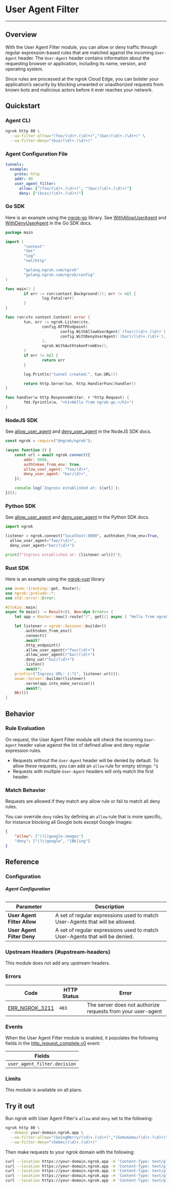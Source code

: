 # User Agent Filter

---

## Overview

With the User Agent Filter module, you can allow or deny traffic through regular expression-based rules that are matched against the incoming `User-Agent` header. The `User-Agent` header contains information about the requesting browser or application, including its name, version, and operating system.

Since rules are processed at the ngrok Cloud Edge, you can bolster your application’s security by blocking unwanted or unauthorized requests from known bots and malicious actors before it ever reaches your network.

## Quickstart

### Agent CLI

```bash
ngrok http 80 \
  --ua-filter-allow="(foo/(\d)+.(\d)+)","(bar/(\d)+.(\d)+)" \
  --ua-filter-deny="(buz/(\d)+.(\d)+)"
```

### Agent Configuration File

```yaml
tunnels:
  example:
    proto: http
    addr: 80
    user_agent_filter:
      allow: ["(foo/(\d)+.(\d)+)", "(bar/(\d)+.(\d)+)"]
      deny: ["(buzz/(\d)+.(\d)+)"]
```

### Go SDK

Here is an example using the [ngrok-go](https://github.com/ngrok/ngrok-go) library. See [WithAllowUserAgent](https://pkg.go.dev/golang.ngrok.com/ngrok/config#WithAllowUserAgent) and [WithDenyUserAgent](https://pkg.go.dev/golang.ngrok.com/ngrok/config#WithDenyUserAgent) in the Go SDK docs.

```go
package main

import (
        "context"
        "fmt"
        "log"
        "net/http"

        "golang.ngrok.com/ngrok"
        "golang.ngrok.com/ngrok/config"
)

func main() {
        if err := run(context.Background()); err != nil {
                log.Fatal(err)
        }
}

func run(ctx context.Context) error {
        tun, err := ngrok.Listen(ctx,
                config.HTTPEndpoint(
                        config.WithAllowUserAgent(`(foo)/(\d)+.(\d)+`),
                        config.WithDenyUserAgent(`(bar)/(\d)+.(\d)+`),
                ),
                ngrok.WithAuthtokenFromEnv(),
        )
        if err != nil {
                return err
        }

        log.Println("tunnel created:", tun.URL())

        return http.Serve(tun, http.HandlerFunc(handler))
}

func handler(w http.ResponseWriter, r *http.Request) {
        fmt.Fprintln(w, "<h1>Hello from ngrok-go.</h1>")
}
```

### NodeJS SDK

See [allow_user_agent](https://ngrok.github.io/ngrok-nodejs/interfaces/Config.html#allow_user_agent) and [deny_user_agent](https://ngrok.github.io/ngrok-nodejs/interfaces/Config.html#deny_user_agent) in the NodeJS SDK docs.

```jsx
const ngrok = require("@ngrok/ngrok");

(async function () {
	const url = await ngrok.connect({
		addr: 8080,
		authtoken_from_env: true,
		allow_user_agent: "foo/(d)+",
		deny_user_agent: "bar/(d)+",
	});

	console.log(`Ingress established at: ${url}`);
})();
```

### Python SDK

See [allow_user_agent](https://ngrok.github.io/ngrok-python/http_listener_builder.html#ngrok.HttpListenerBuilder.allow_user_agent) and [deny_user_agent](https://ngrok.github.io/ngrok-python/http_listener_builder.html#ngrok.HttpListenerBuilder.deny_user_agent) in the Python SDK docs.

```python
import ngrok

listener = ngrok.connect("localhost:8080", authtoken_from_env=True,
  allow_user_agent="foo/(\d)+",
  deny_user_agent="bar/(\d)+")

print(f"Ingress established at: {listener.url()}");
```

### Rust SDK

Here is an example using the [ngrok-rust](https://github.com/ngrok/ngrok-rust) library

```rust
use axum::{routing::get, Router};
use ngrok::prelude::*;
use std::error::Error;

#[tokio::main]
async fn main() -> Result<(), Box<dyn Error>> {
    let app = Router::new().route("/", get(|| async { "Hello from ngrok-rust!" }));

    let listener = ngrok::Session::builder()
        .authtoken_from_env()
        .connect()
        .await?
        .http_endpoint()
        .allow_user_agent(r"foo/(\d)+")
        .allow_user_agent(r"bar/(\d)+")
        .deny_ua(r"buz/(\d)+")
        .listen()
        .await?;
    println!("Ingress URL: {:?}", listener.url());
    axum::Server::builder(listener)
        .serve(app.into_make_service())
        .await?;
    Ok(())
}
```

## Behavior

### Rule Evaluation

On request, the User Agent Filter module will check the incoming `User-Agent` header value against the list of defined allow and deny regular expression rules.

- Requests without the `User-Agent` header will be denied by default. To allow these requests, you can add an `allow` rule for empty strings: `^$`
- Requests with multiple `User-Agent` headers will only match the first header.

### Match Behavior

Requests are allowed if they match any allow rule or fail to match all deny rules.

You can override `deny` rules by defining an `allow` rule that is more specific, for instance blocking all Google bots except Google Images:

```json
{
	"allow": ["(?i)google-images"]
	"deny": ["(?i)google", "[Bb]ing"]
}
```

## Reference

### Configuration

###### **Agent Configuration**

| Parameter                   | Description                                                                  |
| --------------------------- | ---------------------------------------------------------------------------- |
| **User Agent Filter Allow** | A set of regular expressions used to match User-Agents that will be allowed. |
| **User Agent Filter Deny**  | A set of regular expressions used to match User-Agents that will be denied.  |

### Upstream Headers {#upstream-headers}

This module does not add any upstream headers.

### Errors

| Code                                      | HTTP Status | Error                                                       |
| ----------------------------------------- | ----------- | ----------------------------------------------------------- |
| [ERR_NGROK_3211](/errors/err_ngrok_3211/) | `403`       | The server does not authorize requests from your user-agent |

### Events

When the User Agent Filter module is enabled, it populates the following
fields in the
[http_request_complete.v0](/events/reference/#http-request-complete) event:

| Fields                       |
| ---------------------------- |
| `user_agent_filter.decision` |

### Limits

This module is available on all plans.

## Try it out

Run ngrok with User Agent Filter's `allow` and `deny` set to the following:

```bash
ngrok http 80 \
  --domain your-domain.ngrok.app \
  --ua-filter-allow="(GoingMerry/(\d)+.(\d)+)","(GomuGomu/(\d)+.(\d)+)" \
  --ua-filter-deny="(Xebec/(\d)+.(\d)+)"
```

Then make requests to your ngrok domain with the following:

```bash
curl --location https://your-domain.ngrok.app -H 'Content-Type: text/plain' -A 'GoingMerry/1.1' --data 'https://www.youtube.com/watch?v=djyTG19Achg' -k -v
curl --location https://your-domain.ngrok.app -H 'Content-Type: text/plain' -A 'GomuGomu/1.1' --data 'https://www.youtube.com/watch?v=djyTG19Achg' -k -v
curl --location https://your-domain.ngrok.app -H 'Content-Type: text/plain' -A 'Xebec/1.1' --data 'https://www.youtube.com/watch?v=djyTG19Achg' -k -v
curl --location https://your-domain.ngrok.app -H 'Content-Type: text/plain' -A '' --data 'https://www.youtube.com/watch?v=djyTG19Achg' -k -v
curl --location https://your-domain.ngrok.app -H 'Content-Type: text/plain' -A 'TwitterBot/1.1' --data 'https://www.youtube.com/watch?v=djyTG19Achg' -k -v
```
